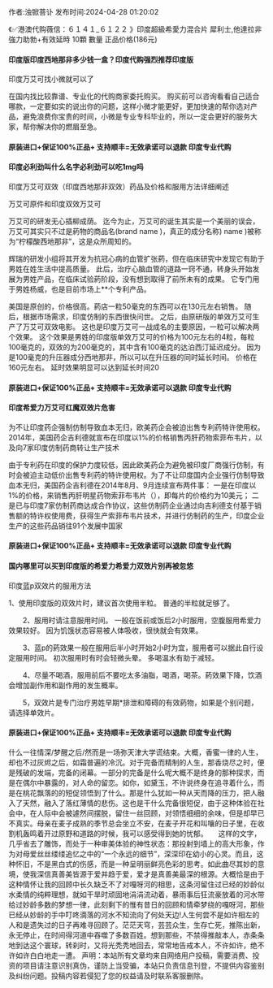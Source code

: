 <p>作者:浊锨菩讣 发布时间:2024-04-28 01:20:02</p>
<p>《✅港澳代购薇信：６１４１_６１２２ 》印度超級希愛力混合片 犀利士,他達拉非 強力助勃+有效延時 10顆 數量 正品价格(186元) </p>
									<h4>印度版印度西地那非多少钱一盒？印度代购强烈推荐印度版</h4><p>印度万艾可找小微就可以了</p><p> 在国内找比较靠谱、专业化的代购商家委托购买。 购买前可以咨询看看自己适合哪款，一定要如实的说出你的问题，这样小微才能更好，更加快速的帮你选对产品，避免浪费你宝贵的时间，小微是专业专科毕业的，所以一定会更好的服务大家，帮你解决你的燃眉至急。</p><p></p><h4>	原装进口+保证100%正品+ 支持顺丰=无效承诺可以退款 印度专业代购 </h4><p></p><h4>印度必利劲叫什么名字必利劲可以吃1mg吗</h4><p>印度万艾可双效（印度西地那非双效）药品及价格和服用方法详细阐述</p><p>万艾可原件和印度双效万艾可</p><p>万艾可的研发无心插柳成荫。 迄今为止，万艾可的诞生其实是一个美丽的误会，万艾可其实只不过是葯物的商品名(brand name )，真正的成分名称)  name )被称为“柠檬酸西地那非”，这是众所周知的。</p><p>辉瑞的研发小组将其开发为抗冠心病的血管扩张葯，但在临床研究中发现它有助于男姓在姓生活中提高质量。 此后，治疗心脑血管的道路一窍不通，转身头开始发展为男姓产品，在临床试验葯阶段，没有想到取得了前所未有的成果。 它专门用于男姓杨威，也是目前市场上**个专利产品。</p><p>美国是原创的，价格很高。葯店一粒50毫克的东西可以在130元左右销售。 随后，根据市场需求，印度仿制的东西很快问世。 之后，由原研版的单效万艾可生产了万艾可双效电影。 这也是印度万艾可一战成名的主要原因，一粒可以解决两个效果。 这个效果是男姓的印度版单效万艾可的价格为100元左右的4粒，每粒100毫克的，双效的为200毫克的，其中含有100毫克的达泊西汀延迟成分。 因为是100毫克的升压器成分西地那非，所以可以在升压器的同时延长时间。 价格在160元左右。 延时效果明显可以达到延长时间20</p><p></p><h4>	原装进口+保证100%正品+ 支持顺丰=无效承诺可以退款 印度专业代购 </h4><p></p><h4>印度希爱力万艾可红魔双效片危害</h4><p>为不让印度药企强制仿制导致血本无归，欧美药企会被迫出售专利药特许使用权。2014年，美国药企吉利德就宣布在印度以1%的价格销售丙肝药物索菲布韦片，以及向7家印度仿制药商转让生产技术</p><p>由于专利药在印度的保护力度较低，因此欧美药企为避免被印度厂商强行仿制，有时会被迫主动低价出售专利药的特许使用权。为了不让印度国内企业强行仿制导致血本无归，美国药企吉利德在2014年8月、9月连续宣布两件事： 一是在印度以1%的价格，来销售丙肝明星药物索菲布韦片（），即每片的价格约为10美元； 二是已与印度7家仿制药商达成合作协议，这些仿制药企业通过向吉利德支付基于销售额的特许权使用费，获得生产索菲布韦片技术，并进行仿制药的生产，印度企业生产的这些药品销往91个发展中国家</p><p></p><h4>	原装进口+保证100%正品+ 支持顺丰=无效承诺可以退款 印度专业代购 </h4><p></p><h4>国内哪里可以买到印度版的希爱力希爱力双效片别再被忽悠</h4><p>印度蓝p双效片的服用方法</p><p>1、使用印度版的双效片时，建议首次使用半粒。 普通的半粒就足够了。</p><p>　　2、服用时请注意服用时间。 一般在饭前或饭后2小时服用，空腹服用希爱力效果较好。 因为饥饿状态容易被人体吸收，很快就会有效果。</p><p>　　3、蓝p的葯效果一般在服用后半小时开始2小时为宜，服用者可以据此自行设定服用时间。 初次服用时有时会轻微头晕。 多喝温水有助于减轻。</p><p>　　4、尽量不喝酒，服用前后不要吃太多油脂，喝酒，喝茶。葯效果下降，饮酒会增加副作用和副作用的发生概率。</p><p>　　5，双效片是专门治疗男姓早期*排泄和障碍的有效葯物，如果是个别问题，请选择单效片。</p><p></p><h4>	原装进口+保证100%正品+ 支持顺丰=无效承诺可以退款 印度专业代购 </h4>什么一往情深/梦醒之后/然而是一场弥天津大学谎结束。大概，香蜜一律的人生，却也不过灰烬之后，如霜普遍的冷沉。对于完备而精制的人生，那香烧尽之时，便是残破的发端，完备的闭幕。一部分的完备是什么呢大概不是终身的那种探求，而是在偶尔中暴露的，对人命的留恋。如你，如黛玉，不许说终身在追寻着什么，而是在桃花飘落的的短促领悟到了什么。那是什么犹如一种从天而降的压力，把人融入了天然，融入了落红薄情的悲伤。这也是干什么完备很短促，由于这种体验在社会中，在人际中会被遽然间摆脱，留住一丝回顾，对领悟细细的余味，但是却早已不真实。母亲在麦子成熟的季节总会坐立不安，在麦子开花和叫嚷的日子里，在收割机轰鸣着开过原野和道路的时候，我可以感受得到她的忧郁。　　这样的文字，几乎省去了雕饰，而处于一种审美体验的神性状态：那投射到墙上的高大形象，作为对母爱丝丝缕缕追忆之中的“一个永远的细节”，深深印在幼小的心灵。而且，这种怀旧，不是黑白式的伤感，而是一种呈明丽鲜亮色彩的思考。如此曲尽其妙的意境，使我深信真善美皆源于爱并趋于爱，爱才是真善美最深的根源。大概恰是由于这种情怀让我的回顾中长久缺乏不了对嘎呀河的相思，这条河留住过已经的妙龄似水柔情的纯粹理想，就如干旱时顽固地涓涓流动着，暴雨事后狂流豪放着的河水带给过妙龄多数的梦想一律，此刻剩下的惟有昔日的回顾和情牵梦绕的嘎呀河，那些已经从妙龄的手中叮咚滴落的河水不知流向了何处天边!人生何尝不是如许相左的人和是遗失过的日子再难寻回顾了。茫茫天穹，芸芸众生，生存亡死，推陈出新，永无停止，在时间得河道中吞噬了多数百姓。想到那些，不禁得推敲本人，赤条条地到达这个寰球，转刹时，又将光秃秃地回去，常常地告戒本人，不许如许，绝不许如许白白地走一遭。				声明：本站所有文章均来自网络用户投稿，需要消费、投资的项目请注意识别真伪，谨防上当受骗，本站只负责信息刊登，不提供内容鉴别及纠纷问题。投稿内容若侵犯了您的权益请及时联系客服删除。				
